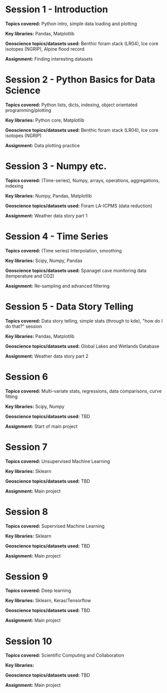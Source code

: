 # Session 1 - Introduction
**Topics covered:** Python intro, simple data loading and plotting

**Key libraries:** Pandas, Matplotlib

**Geoscience topics/datasets used:** Benthic foram stack (LR04), Ice core isotopes (NGRIP), Alpine flood record

**Assignment:** Finding interesting datasets

# Session 2 - Python Basics for Data Science
**Topics covered:** Python lists, dicts, indexing, object orientated programming/plotting

**Key libraries:** Python core, Matplotlib

**Geoscience topics/datasets used:** Benthic foram stack (LR04), Ice core isotopes (NGRIP)

**Assignment:** Data plotting practice

# Session 3 - Numpy etc.
**Topics covered:** (Time-series), Numpy, arrays, operations, aggregations, indexing

**Key libraries:** Numpy, Pandas, Matplotlib

**Geoscience topics/datasets used:** Foram LA-ICPMS (data reduction)

**Assignment:** Weather data story part 1

# Session 4 - Time Series
**Topics covered:** (Time series) Interpolation, smoothing

**Key libraries:** Scipy, Numpy, Pandas

**Geoscience topics/datasets used:** Spanagel cave monitoring data (temperature and CO2)

**Assignment:** Re-sampling and advanced filtering

# Session 5 - Data Story Telling
**Topics covered:** Data story telling, simple stats (through to kde), "how do I do that?" session

**Key libraries:** Pandas, Matplotlib

**Geoscience topics/datasets used:** Global Lakes and Wetlands Database

**Assignment:** Weather data story part 2

# Session 6
**Topics covered:** Multi-variate stats, regressions, data comparisons, curve fitting

**Key libraries:** Scipy, Numpy

**Geoscience topics/datasets used:** TBD

**Assignment:** Start of main project

# Session 7
**Topics covered:** Unsupervised Machine Learning

**Key libraries:** Sklearn

**Geoscience topics/datasets used:** TBD

**Assignment:** Main project

# Session 8
**Topics covered:** Supervised Machine Learning

**Key libraries:** Sklearn

**Geoscience topics/datasets used:** TBD

**Assignment:** Main project

# Session 9
**Topics covered:** Deep learning

**Key libraries:** Sklearn, Keras/Tensorflow

**Geoscience topics/datasets used:** TBD

**Assignment:** Main project

# Session 10
**Topics covered:** Scientific Computing and Collaboration

**Key libraries:**

**Geoscience topics/datasets used:** TBD

**Assignment:** Main project

